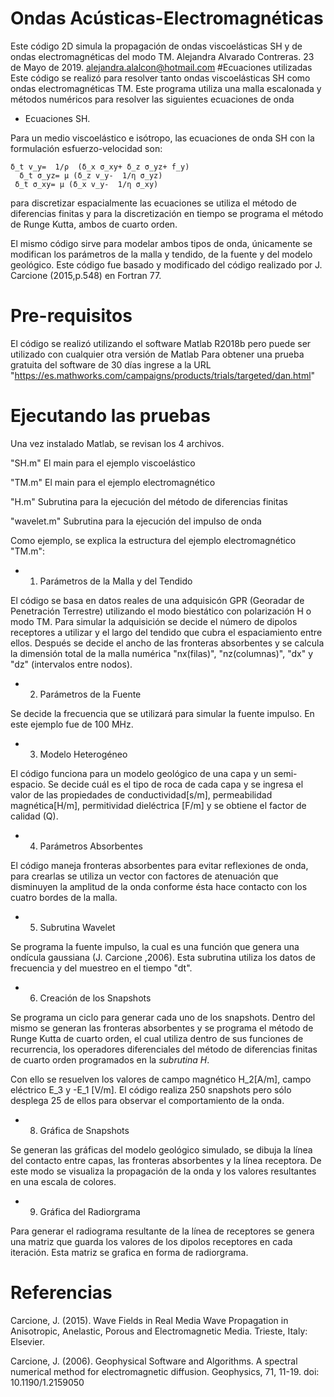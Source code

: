 # Ondas Acústicas-Electromagnéticas
Este código 2D simula la propagación de ondas viscoelásticas SH y de ondas electromagnéticas del modo TM. 
Alejandra Alvarado Contreras. 23 de Mayo de 2019. alejandra.alalcon@hotmail.com
#Ecuaciones utilizadas
Este código se realizó para resolver tanto ondas viscoelásticas SH como ondas electromagnéticas TM.
Este programa utiliza una malla escalonada y métodos numéricos para resolver las siguientes ecuaciones de onda
 * Ecuaciones SH.
 
 Para un medio viscoelástico e isótropo, las ecuaciones de onda SH con la formulación esfuerzo-velocidad son:
 
    δ_t v_y=  1/ρ  (δ_x σ_xy+ δ_z σ_yz+ f_y) 
      δ_t σ_yz= μ (δ_z v_y-  1/η σ_yz) 
     δ_t σ_xy= μ (δ_x v_y-  1/η σ_xy) 



para discretizar espacialmente las ecuaciones se utiliza el método de diferencias finitas y para la discretización en tiempo se programa el método de Runge Kutta, ambos de cuarto orden. 

El mismo código sirve para modelar ambos tipos de onda, únicamente se modifican los parámetros de la malla y tendido, de la fuente y del modelo geológico.
Este código fue basado y modificado del código realizado por J. Carcione (2015,p.548) en Fortran 77.
# Pre-requisitos
El código se realizó utilizando el software Matlab R2018b pero puede ser utilizado con cualquier otra versión de Matlab
Para obtener una prueba gratuita del software de 30 días ingrese a la URL "https://es.mathworks.com/campaigns/products/trials/targeted/dan.html"
# Ejecutando las pruebas
Una vez instalado Matlab, se revisan los 4 archivos. 

"SH.m" El main para el ejemplo viscoelástico

"TM.m" El main para el ejemplo electromagnético

"H.m" Subrutina para la ejecución del método de diferencias finitas

"wavelet.m" Subrutina para la ejecución del impulso de onda

Como ejemplo, se explica la estructura del ejemplo electromagnético "TM.m":

  * 1. Parámetros de la Malla y del Tendido
  
  El código se basa en datos reales de una adquisicón GPR (Georadar de Penetración Terrestre) utilizando el modo biestático con polarización H o modo TM.
  Para simular la adquisición se decide el número de dipolos receptores a utilizar y el largo del tendido que cubra el espaciamiento entre ellos. Después se decide el ancho de las fronteras absorbentes y se calcula la dimensión total de la malla numérica "nx(filas)", "nz(columnas)", "dx" y "dz" (intervalos entre nodos).
  
  * 2. Parámetros de la Fuente
  
  Se decide la frecuencia que se utilizará para simular la fuente impulso. En este ejemplo fue de 100 MHz.
  
  * 3. Modelo Heterogéneo
  
  El código funciona para un modelo geológico de una capa y un semi-espacio.
  Se decide cuál es el tipo de roca de cada capa y se ingresa el valor de las propiedades de conductividad[s/m], permeabilidad magnética[H/m], permitividad dieléctrica [F/m] y se obtiene el factor de calidad (Q). 
  
  * 4. Parámetros Absorbentes
  
  El código maneja fronteras absorbentes para evitar reflexiones de onda, para crearlas se utiliza un vector con factores de atenuación que disminuyen la amplitud de la onda conforme ésta hace contacto con los cuatro bordes de la malla.
  
  * 5. Subrutina Wavelet
  
  Se programa la fuente impulso, la cual es una función que genera una ondícula gaussiana (J. Carcione ,2006). Esta subrutina utiliza los datos de frecuencia y del muestreo en el tiempo "dt".
  
  * 6. Creación de los Snapshots
  
  Se programa un ciclo para generar cada uno de los snapshots. Dentro del mismo se generan las fronteras absorbentes y se programa el método de Runge Kutta de cuarto orden, el cual utiliza dentro de sus funciones de recurrencia, los operadores diferenciales del método de diferencias finitas de cuarto orden programados en la *subrutina H*.
  
  Con ello se resuelven los valores de campo magnético H_2[A/m], campo eléctrico E_3 y -E_1 [V/m]. 
  El código realiza 250 snapshots pero sólo desplega 25 de ellos para observar el comportamiento de la onda. 
 
 * 8. Gráfica de Snapshots
 
 Se generan las gráficas del modelo geológico simulado, se dibuja la línea del contacto entre capas, las fronteras absorbentes y la línea receptora. De este modo se visualiza la propagación de la onda y los valores resultantes en una escala de colores.
 
 * 9. Gráfica del Radiorgrama
 
  Para generar el radiograma resultante de la línea de receptores se genera una matriz que guarda los valores de los dipolos receptores en cada iteración. Esta matriz se grafica en forma de radiorgrama.
  
# Referencias
  Carcione, J. (2015). Wave Fields in Real Media Wave Propagation in Anisotropic,
Anelastic, Porous and Electromagnetic Media. Trieste, Italy:
Elsevier.

  Carcione, J. (2006). Geophysical Software and Algorithms. A spectral numerical
method for electromagnetic diffusion. Geophysics, 71, 11-19.
doi: 10.1190/1.2159050
  
  

